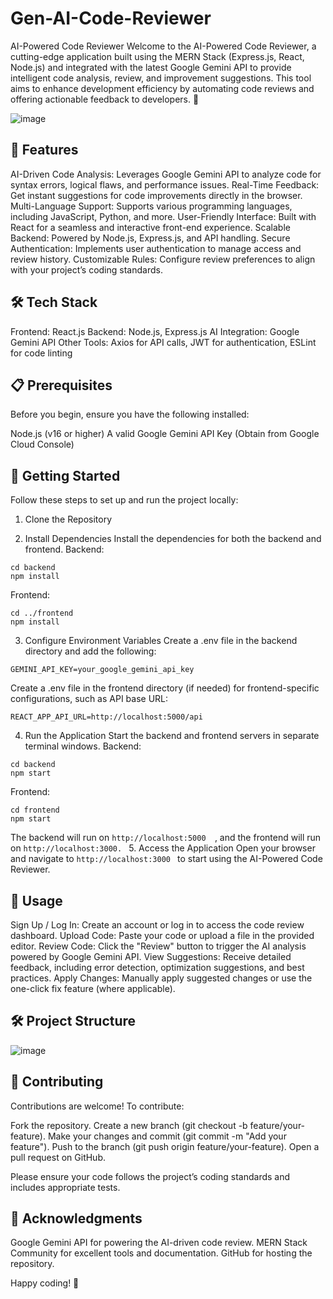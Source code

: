 # Gen-AI-Code-Reviewer

AI-Powered Code Reviewer
Welcome to the AI-Powered Code Reviewer, a cutting-edge application built using the MERN Stack (Express.js, React, Node.js) and integrated with the latest Google Gemini API to provide intelligent code analysis, review, and improvement suggestions. This tool aims to enhance development efficiency by automating code reviews and offering actionable feedback to developers. 🚀

![image](https://github.com/user-attachments/assets/308ed1cd-b549-4029-9a42-7f0252ac9295)


## 🌟 Features

AI-Driven Code Analysis: Leverages Google Gemini API to analyze code for syntax errors, logical flaws, and performance issues.
Real-Time Feedback: Get instant suggestions for code improvements directly in the browser.
Multi-Language Support: Supports various programming languages, including JavaScript, Python, and more.
User-Friendly Interface: Built with React for a seamless and interactive front-end experience.
Scalable Backend: Powered by Node.js, Express.js, and API handling.
Secure Authentication: Implements user authentication to manage access and review history.
Customizable Rules: Configure review preferences to align with your project’s coding standards.


## 🛠️ Tech Stack

Frontend: React.js
Backend: Node.js, Express.js
AI Integration: Google Gemini API
Other Tools: Axios for API calls, JWT for authentication, ESLint for code linting


## 📋 Prerequisites
Before you begin, ensure you have the following installed:

Node.js (v16 or higher)
A valid Google Gemini API Key (Obtain from Google Cloud Console)


## 🚀 Getting Started
Follow these steps to set up and run the project locally:
1. Clone the Repository

2. Install Dependencies
Install the dependencies for both the backend and frontend.
Backend:
 ```
cd backend
npm install
```

Frontend:
 ```
cd ../frontend
npm install
 ```
3. Configure Environment Variables
Create a .env file in the backend directory and add the following:

 ```
GEMINI_API_KEY=your_google_gemini_api_key
 ```
Create a .env file in the frontend directory (if needed) for frontend-specific configurations, such as API base URL:
 ```
REACT_APP_API_URL=http://localhost:5000/api
 ```
4. Run the Application
Start the backend and frontend servers in separate terminal windows.
Backend:
 ```
cd backend
npm start
 ```
Frontend:
 ```
cd frontend
npm start
 ```

The backend will run on  ```http://localhost:5000  ```, and the frontend will run on  ```http://localhost:3000. ```
5. Access the Application
Open your browser and navigate to  ```http://localhost:3000 ``` to start using the AI-Powered Code Reviewer.

## 📖 Usage

Sign Up / Log In: Create an account or log in to access the code review dashboard.
Upload Code: Paste your code or upload a file in the provided editor.
Review Code: Click the "Review" button to trigger the AI analysis powered by Google Gemini API.
View Suggestions: Receive detailed feedback, including error detection, optimization suggestions, and best practices.
Apply Changes: Manually apply suggested changes or use the one-click fix feature (where applicable).


## 🛠️ Project Structure
![image](https://github.com/user-attachments/assets/84ddfd99-35be-4863-a4c2-d02889f80e5d)

## 🤝 Contributing
Contributions are welcome! To contribute:

Fork the repository.
Create a new branch (git checkout -b feature/your-feature).
Make your changes and commit (git commit -m "Add your feature").
Push to the branch (git push origin feature/your-feature).
Open a pull request on GitHub.

Please ensure your code follows the project’s coding standards and includes appropriate tests.

## 🙌 Acknowledgments

Google Gemini API for powering the AI-driven code review.
MERN Stack Community for excellent tools and documentation.
GitHub for hosting the repository.


Happy coding! 🎉
